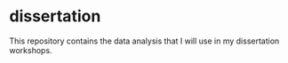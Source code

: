 # dissertation
This repository contains the data analysis that I will use in my dissertation workshops.
